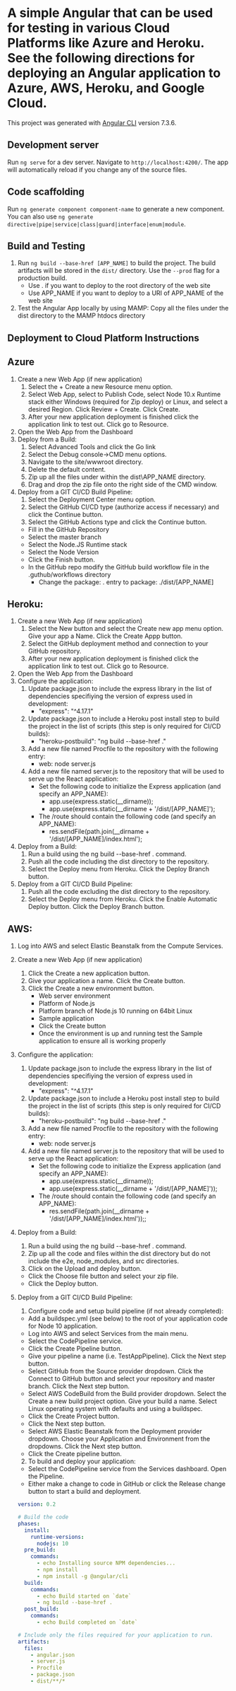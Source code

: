 # A simple Angular that can be used for testing in various Cloud Platforms like Azure and Heroku. See the following directions for deploying an Angular application to Azure, AWS, Heroku, and Google Cloud.
This project was generated with [Angular CLI](https://github.com/angular/angular-cli) version 7.3.6.

## Development server
Run `ng serve` for a dev server. Navigate to `http://localhost:4200/`. The app will automatically reload if you change any of the source files.

## Code scaffolding
Run `ng generate component component-name` to generate a new component. You can also use `ng generate directive|pipe|service|class|guard|interface|enum|module`.

## Build and Testing
1. Run `ng build --base-href [APP_NAME]` to build the project. The build artifacts will be stored in the `dist/` directory. Use the `--prod` flag for a production build.
    * Use . if you want to deploy to the root directory of the web site
    * Use APP_NAME if you want to deploy to a URI of APP_NAME of the web site
2. Test the Angular App locally by using MAMP: Copy all the files under the dist directory to the MAMP htdocs directory

## Deployment to Cloud Platform Instructions
## Azure
1. Create a new Web App (if new application)
    1. Select the + Create a new Resource menu option.
    2. Select Web App, select to Publish Code, select Node 10.x Runtime stack either Windows (required for Zip deploy) or Linux, and select a desired Region. Click Review + Create. Click Create.
    3. After your new application deployment is finished click the application link to test out. Click go to Resource.
2. Open the Web App from the Dashboard
3. Deploy from a Build:
    1. Select Advanced Tools and click the Go link
    2. Select the Debug console->CMD menu options.
    3. Navigate to the site/wwwroot directory.
    4. Delete the default content.
    5. Zip up all the files under within the dist\APP_NAME directory. 
    6. Drag and drop the zip file onto the right side of the CMD window.		 
4. Deploy from a GIT CI/CD Build Pipeline:
    1. Select the Deployment Center menu option.
    2. Select the GitHub CI/CD type (authorize access if necessary) and click the Continue button.
    3. Select the GitHub Actions type and click the Continue button.
      * Fill in the GitHub Repository
      * Select the master branch
      * Select the Node.JS Runtime stack
      * Select the Node Version
      * Click the Finish button.
      * In the GitHub repo modify the GitHub build workflow file in the .guthub/workflows directory
        * Change the package: . entry to package: ./dist/[APP_NAME]

## Heroku:
1. Create a new Web App (if new application)
    1. Select the New button and select the Create new app menu option. Give your app a Name. Click the Create Appp button.
    2. Select the GitHub deployment method and connection to your GitHub repository.
    3. After your new application deployment is finished click the application link to test out. Click go to Resource.
2. Open the Web App from the Dashboard
3. Configure the application:
    1. Update package.json to include the express library in the list of dependencies specifiying the version of express used in development:
        * "express": "^4.17.1"
    2. Update package.json to include a Heroku post install step to build the project in the list of scripts (this step is only required for CI/CD builds): 
		  * "heroku-postbuild": "ng build --base-href ."
	  3. Add a new file named Procfile to the repository with the following entry:
		  * web: node server.js
    4. Add a new file named server.js to the repository that will be used to serve up the React application:
		  * Set the following code to initialize the Express application (and specify an APP_NAME):
            * app.use(express.static(__dirname));
            * app.use(express.static(__dirname + '/dist/[APP_NAME]');
		  * The /route should contain the following code (and specify an APP_NAME):
            * res.sendFile(path.join(__dirname + '/dist/[APP_NAME]/index.html');  
4. Deploy from a Build:
    1. Run a build using the ng build --base-href . command.
    2. Push all the code including the dist directory to the repository.
    3. Select the Deploy menu from Heroku. Click the Deploy Branch button.
5. Deploy from a GIT CI/CD Build Pipeline:
    1. Push all the code excluding the dist directory to the repository.
    2. Select the Deploy menu from Heroku. Click the Enable Automatic Deploy button. Click the Deploy Branch button.
	
## AWS:
1. Log into AWS and select Elastic Beanstalk from the Compute Services.
2. Create a new Web App (if new application)
	1. Click the Create a new application button.
	2. Give your application a name. Click the Create button.
	3. Click the Create a new environment button.
		* Web server environment
		* Platform of Node.js
		* Platform branch of Node.js 10 running on 64bit Linux
		* Sample application
		* Click the Create button
		* Once the environment is up and running test the Sample application to ensure all is working properly
3. Configure the application:
	1. Update package.json to include the express library in the list of dependencies specifiying the version of express used in development:
		* "express": "^4.17.1"
	2. Update package.json to include a Heroku post install step to build the project in the list of scripts (this step is only required for CI/CD builds): 
		* "heroku-postbuild": "ng build --base-href ."
	3. Add a new file named Procfile to the repository with the following entry:
		* web: node server.js
	4. Add a new file named server.js to the repository that will be used to serve up the React application:
		* Set the following code to initialize the Express application (and specify an APP_NAME):
			* app.use(express.static(__dirname));
			* app.use(express.static(__dirname + '/dist/[APP_NAME]'));
		* The /route should contain the following code (and specify an APP_NAME):
			* res.sendFile(path.join(__dirname + '/dist/[APP_NAME]/index.html'));;  
4. Deploy from a Build:
    1. Run a build using the ng build --base-href . command.
    2. Zip up all the code and files within the dist directory but do not include the e2e, node_modules, and src directories.
    3. Click on the Upload and deploy button.
      * Click the Choose file button and select your zip file.
      * Click the Deploy button.
5. Deploy from a GIT CI/CD Build Pipeline:
    1. Configure code and setup build pipeline (if not already completed):
      * Add a buildspec.yml (see below) to the root of your application code for Node 10 application.
      * Log into AWS and select Services from the main menu.
      * Select the CodePipeline service.
      * Click the Create Pipeline button.
      * Give your pipeline a name (i.e. TestAppPipeline). Click the Next step button.
      * Select GitHub from the Source provider dropdown. Click the Connect to GitHub button and select your repository and master branch. Click the Next step button.
      * Select AWS CodeBuild from the Build provider dropdown. Select the Create a new build project option. Give your build a name. Select Linux operating system with defaults and using a buildspec.
      * Click the Create Project button.
      * Click the Next step button.
      *	Select AWS Elastic Beanstalk from the Deployment provider dropdown. Choose your Application and Environment from the dropdowns. Click the Next step button.
      *	Click the Create pipeline button.
    2. To build and deploy your application:
      * Select the CodePipeline service from the Services dashboard. Open the Pipeline.
      * Either make a change to code in GitHub or click the Release change button to start a build and deployment.
 
 
      ```yaml
      version: 0.2

      # Build the code
      phases:
        install:
          runtime-versions:
            nodejs: 10  
        pre_build:
          commands:
            - echo Installing source NPM dependencies...
            - npm install
            - npm install -g @angular/cli
        build:
          commands:
            - echo Build started on `date`
            - ng build --base-href .
        post_build:
          commands:
            - echo Build completed on `date`

      # Include only the files required for your application to run.
      artifacts:
        files:
          - angular.json
          - server.js
          - Procfile
          - package.json
          - dist/**/*
      ```

